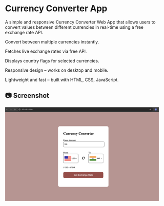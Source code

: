 # Currency Converter App
A simple and responsive Currency Converter Web App that allows users to convert values between different currencies in real-time using a free exchange rate API.

 Convert between multiple currencies instantly.

 Fetches live exchange rates via free API.

 Displays country flags for selected currencies.

 Responsive design – works on desktop and mobile.

 Lightweight and fast – built with HTML, CSS, JavaScript.

 ## 📷 Screenshot
![App Screenshot](screenshot.png)

